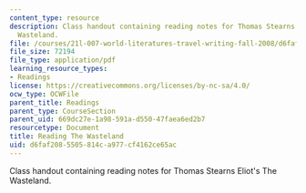 ```yaml
---
content_type: resource
description: Class handout containing reading notes for Thomas Stearns Eliot's The
  Wasteland.
file: /courses/21l-007-world-literatures-travel-writing-fall-2008/d6faf2085505814ca977cf4162ce65ac_thewasteland_2.pdf
file_size: 72194
file_type: application/pdf
learning_resource_types:
- Readings
license: https://creativecommons.org/licenses/by-nc-sa/4.0/
ocw_type: OCWFile
parent_title: Readings
parent_type: CourseSection
parent_uid: 669dc27e-1a98-591a-d550-47faea6ed2b7
resourcetype: Document
title: Reading The Wasteland
uid: d6faf208-5505-814c-a977-cf4162ce65ac
---
```

Class handout containing reading notes for Thomas Stearns Eliot's The Wasteland.